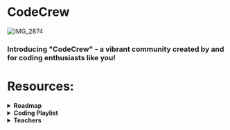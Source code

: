 # CodeCrew
![IMG_2874](https://github.com/adityjoshi/CodeCrew/assets/111140014/8b32ed43-9659-42bf-a7db-e0075b40deb4)
### Introducing "CodeCrew" - a vibrant community created by and for coding enthusiasts like you!

# Resources:

<details>
	<summary> <strong> Roadmap </strong> </summary>	

---
##### Functions:

1. [`FirstYearRoadmap`](https://github.com/adityjoshi/CodeCrew/blob/main/FirstYearRoadmap.md):It contains all the topics thst you should focus in your first year.
---
</details><details>
<summary> <strong> Coding Playlist </strong> </summary>	

---

##### Functions:

1. [`JAVA`](https://youtube.com/playlist?list=PL9gnSGHSqcnr_DxHsP7AW9ftq0AtAyYqJ):JAVA + DSA (Highly Recommended)
2. [`JAVA`](https://youtube.com/playlist?list=PLxgZQoSe9cg00xyG5gzb5BMkOClkch7Gr): College Wallah (JAVA + DSA)
3. [`JAVA`](https://youtube.com/playlist?list=PLu0W_9lII9agS67Uits0UnJyrYiXhDS6q):Code With Harry 

---
</details><details>
<summary> <strong> Teachers </strong> </summary>	
<details>
<summary>Cse Core</summary>

- Maths
    - Dhondu Harish Babu
    - Rabia
- Fundamentals Of AI & ML
    - Praveen Lalwani 
    - Pooja
- English
  - Ravi Bhatt
  - Vinod Bhatt
  - Anita Yadav
- Physics
  - Pradeep Kumar Kashyap
  - Ashok Kumar Barar
- Technological Entrepreneurship 
  - Bhavna Bhagerwal
  </details>
  <details>
<summary>Cse AI & ML </summary>

- Maths
    - Dhondu Harish Babu
    - Rabia
- Fundamentals Of AI & ML
    - Praveen Lalwani 
    - Pooja
- English
  - Ravi Bhatt
  - Vinod Bhatt
  - Anita Yadav
- Physics
  - Pradeep Kumar Kashyap
  - Ashok Kumar Barar
- Technological Entrepreneurship 
  - Bhavna Bhagerwal
    
  
</details>
<details>
<summary>Cse Cyber</summary>

- Maths
    - Dhondu Harish Babu
    - Rabia
- Fundamentals Of AI & ML
    - Praveen Lalwani 
    - Pooja
- English
  - Ravi Bhatt
  - Vinod Bhatt
  - Anita Yadav
- Physics
  - Pradeep Kumar Kashyap
  - Ashok Kumar Barar
- Technological Entrepreneurship 
  - Bhavna Bhagerwal
    
  
</details>
<details>
<summary>Cse Education</summary>

- Maths
    - Dhondu Harish Babu
    - Rabia
- Fundamentals Of AI & ML
    - Praveen Lalwani 
    - Pooja
- English
  - Ravi Bhatt
  - Vinod Bhatt
  - Anita Yadav
- Physics
  - Pradeep Kumar Kashyap
  - Ashok Kumar Barar
- Technological Entrepreneurship 
  - Bhavna Bhagerwal
    
  
</details>
<details>
<summary>Cse Gaming</summary>

- Maths
    - Dhondu Harish Babu
    - Rabia
- Fundamentals Of AI & ML
    - Praveen Lalwani 
    - Pooja
- English
  - Ravi Bhatt
  - Vinod Bhatt
  - Anita Yadav
- Physics
  - Pradeep Kumar Kashyap
  - Ashok Kumar Barar
- Technological Entrepreneurship 
  - Bhavna Bhagerwal
    
  
</details>

<details>
	<summary> <strong> Dev </strong> </summary>	

---
##### Functions:

1. [`Web Development`](https://github.com/adityjoshi/CodeCrew/blob/main/Dev/Web%20Development.md):Resources for both backend and frontend
2. [`Android`](https://github.com/adityjoshi/CodeCrew/blob/main/Dev/android.md): Resources for android 
3. [`Cyber`](https://github.com/adityjoshi/CodeCrew/blob/main/Dev/cyber.md):Resources for cyber.

</details>

## Thanks to all the contributors ❤️
<a href="https://github.com/adityjoshi/CodeCrew/graphs/contributors">
  <img src="https://contrib.rocks/image?repo=adityjoshi/CodeCrew" />
</a>
